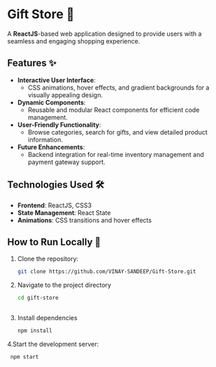 # Gift Store 🎁  

A **ReactJS**-based web application designed to provide users with a seamless and engaging shopping experience.  

## Features ✨  
- **Interactive User Interface**:  
  - CSS animations, hover effects, and gradient backgrounds for a visually appealing design.  
- **Dynamic Components**:  
  - Reusable and modular React components for efficient code management.  
- **User-Friendly Functionality**:  
  - Browse categories, search for gifts, and view detailed product information.  
- **Future Enhancements**:  
  - Backend integration for real-time inventory management and payment gateway support.  

## Technologies Used 🛠️  
- **Frontend**: ReactJS, CSS3  
- **State Management**: React State  
- **Animations**: CSS transitions and hover effects  
  

## How to Run Locally 🚀  
1. Clone the repository:  
   ```bash  
   git clone https://github.com/VINAY-SANDEEP/Gift-Store.git
2. Navigate to the project directory
   ```bash  
   cd gift-store  
 
3. Install dependencies 
   ```bash  
   npm install  

4.Start the development server: 
   ```bash  
    npm start  
 
